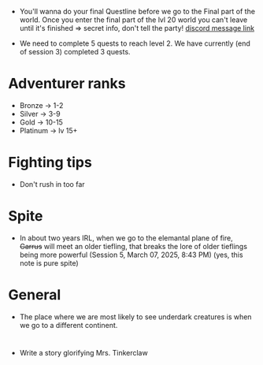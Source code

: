 -   You'll wanna do your final Questline before we go to the Final part of the world. Once you enter the final part of the lvl 20 world you can't leave until it's finished => secret info, don't tell the party! [discord message link](https://discord.comchannels/@me/1324441555549032530/1325871217181462528)

-   We need to complete 5 quests to reach level 2. We have currently (end of session 3) completed 3 quests.

# Adventurer ranks

-   Bronze -> 1-2
-   Silver -> 3-9
-   Gold -> 10-15
-   Platinum -> lv 15+

# Fighting tips

-   Don't rush in too far

# Spite

-   In about two years IRL, when we go to the elemantal plane of fire, ~~Garrus~~ will meet an older tiefling, that breaks the lore of older tieflings being more powerful (Session 5, March 07, 2025, 8:43 PM) (yes, this note is pure spite)

# General

-   The place where we are most likely to see underdark creatures is when we go to a different continent.

#

-   Write a story glorifying Mrs. Tinkerclaw
